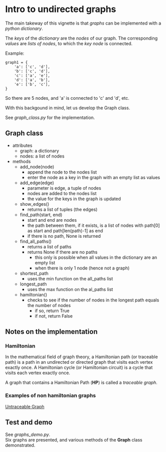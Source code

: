 # Intro to undirected graphs

The main takeway of this vignette is that _graphs_ can be implemented with a _python dictionary_.  

The _keys_ of the _dictionary_ are the _nodes_ of our graph. The corresponding _values_ are _lists of nodes_, to which the _key node_ is connected.  

Example: 
```
graph1 = {
    'a': ['c', 'd'],
    'b': ['c', 'd'],
    'c': ['a', 'e'],
    'd': ['a', 'b'],
    'e': ['b', 'c'],
}
```
So there are 5 nodes, and 'a' is connected to 'c' and 'd', etc.  

With this backgound in mind, let us develop the Graph class.  

See *graph_class.py* for the implementation.  

## Graph class
* attributes
    * graph: a dictionary
    * nodes: a list of nodes
* methods
    * add_node(node)
        * append the node to the nodes list
        * enter the node as a key in the graph with an empty list as values
    * add_edge(edge)
        * parameter is edge, a tuple of nodes
        * nodes are added to the nodes list
        * the value for the keys in the graph is updated
    * show_edges()
        * returns a list of tuples (the edges)
    * find_path(start, end)
        * start and end are nodes
        * the path between them, if it exists, is a list of nodes with path[0] as start and path[len(path)-1] as end
        * if there is no path, None is returned
    * find_all_paths()
        * returns a list of paths
        * returns None if there are no paths 
            * this only is possible when all values in the dictionary are an empty list
            * when there is only 1 node (hence not a graph)
    * shortest_path
        * uses the min function on the all_paths list
    * longest_path
        * uses the max function on the al_paths list
    * hamiltonian()
        * checks to see if the number of nodes in the longest path equals the number of nodes
            * if so, return True
            * if not, return False

## Notes on the implementation

### Hamiltonian
In the mathematical field of graph theory, a Hamiltonian path (or traceable path) is a path in an undirected or directed graph that visits each vertex exactly once. A Hamiltonian cycle (or Hamiltonian circuit) is a cycle that visits each vertex exactly once. 

A graph that contains a Hamiltonian Path (__HP__) is called a _traceable graph_.  

### Examples of non hamiltonian graphs
[Untraceable Graph](https://mathworld.wolfram.com/UntraceableGraph.html)

## Test and demo
See *graphs_demo.py*.  
Six graphs are presented, and various methods of the **Graph** class demonstrated.




